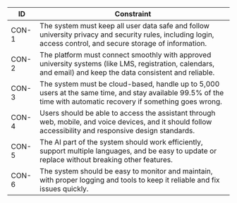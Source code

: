 | ID   | Constraint |
|-------|------------|
|   CON-1    |     The system must keep all user data safe and follow university privacy and security rules, including login, access control, and secure storage of information.       |
|   CON-2   |   The platform must connect smoothly with approved university systems (like LMS, registration, calendars, and email) and keep the data consistent and reliable.         |
|  CON-3    |   The system must be cloud-based, handle up to 5,000 users at the same time, and stay available 99.5% of the time with automatic recovery if something goes wrong.         |
|   CON-4   |   Users should be able to access the assistant through web, mobile, and voice devices, and it should follow accessibility and responsive design standards.         |
|  CON-5    |   The AI part of the system should work efficiently, support multiple languages, and be easy to update or replace without breaking other features.         |
|  CON-6    |     The system should be easy to monitor and maintain, with proper logging and tools to keep it reliable and fix issues quickly.       |
